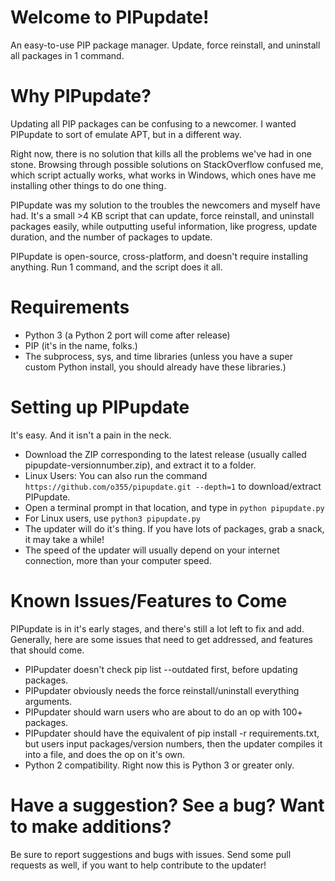 # Welcome to PIPupdate!
An easy-to-use PIP package manager. Update, force reinstall, and uninstall all packages in 1 command.

# Why PIPupdate?
Updating all PIP packages can be confusing to a newcomer. I wanted PIPupdate to sort of emulate APT, but in a different way.

Right now, there is no solution that kills all the problems we've had in one stone. Browsing through possible solutions on StackOverflow confused me, which script actually works, what works in Windows, which ones have me installing other things to do one thing.

PIPupdate was my solution to the troubles the newcomers and myself have had. It's a small >4 KB script that can update, force reinstall, and uninstall packages easily, while outputting useful information, like progress, update duration, and the number of packages to update.

PIPupdate is open-source, cross-platform, and doesn't require installing anything. Run 1 command, and the script does it all.

# Requirements
* Python 3 (a Python 2 port will come after release)
* PIP (it's in the name, folks.)
* The subprocess, sys, and time libraries (unless you have a super custom Python install, you should already have these libraries.)

# Setting up PIPupdate
It's easy. And it isn't a pain in the neck.

* Download the ZIP corresponding to the latest release (usually called pipupdate-versionnumber.zip), and extract it to a folder.
* Linux Users: You can also run the command ```https://github.com/o355/pipupdate.git --depth=1``` to download/extract PIPupdate.
* Open a terminal prompt in that location, and type in ```python pipupdate.py```
* For Linux users, use ```python3 pipupdate.py```
* The updater will do it's thing. If you have lots of packages, grab a snack, it may take a while!
* The speed of the updater will usually depend on your internet connection, more than your computer speed.

# Known Issues/Features to Come
PIPupdate is in it's early stages, and there's still a lot left to fix and add. Generally, here are some issues that need to get addressed, and features that should come.

* PIPupdater doesn't check pip list --outdated first, before updating packages.
* PIPupdater obviously needs the force reinstall/uninstall everything arguments.
* PIPupdater should warn users who are about to do an op with 100+ packages.
* PIPupdater should have the equivalent of pip install -r requirements.txt, but users input packages/version numbers, then the updater compiles it into a file, and does the op on it's own.
* Python 2 compatibility. Right now this is Python 3 or greater only.

# Have a suggestion? See a bug? Want to make additions?
Be sure to report suggestions and bugs with issues.
Send some pull requests as well, if you want to help contribute to the updater!
